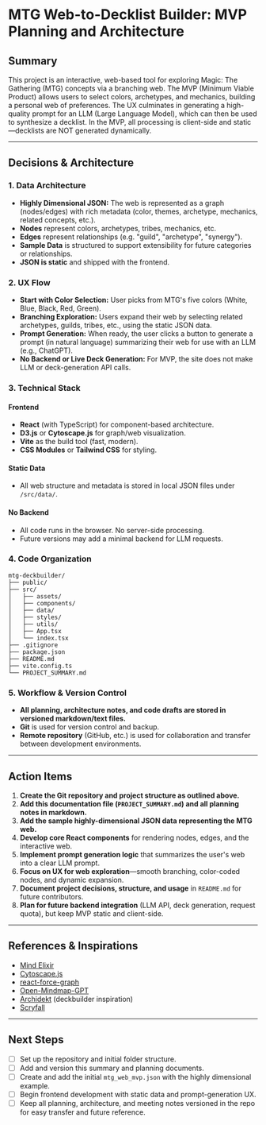 # MTG Web-to-Decklist Builder: MVP Planning and Architecture

## Summary

This project is an interactive, web-based tool for exploring Magic: The Gathering (MTG) concepts via a branching web. The MVP (Minimum Viable Product) allows users to select colors, archetypes, and mechanics, building a personal web of preferences. The UX culminates in generating a high-quality prompt for an LLM (Large Language Model), which can then be used to synthesize a decklist. In the MVP, all processing is client-side and static—decklists are NOT generated dynamically.

---

## Decisions & Architecture

### 1. Data Architecture

- **Highly Dimensional JSON:** The web is represented as a graph (nodes/edges) with rich metadata (color, themes, archetype, mechanics, related concepts, etc.).
- **Nodes** represent colors, archetypes, tribes, mechanics, etc.
- **Edges** represent relationships (e.g. "guild", "archetype", "synergy").
- **Sample Data** is structured to support extensibility for future categories or relationships.
- **JSON is static** and shipped with the frontend.

### 2. UX Flow

- **Start with Color Selection:** User picks from MTG's five colors (White, Blue, Black, Red, Green).
- **Branching Exploration:** Users expand their web by selecting related archetypes, guilds, tribes, etc., using the static JSON data.
- **Prompt Generation:** When ready, the user clicks a button to generate a prompt (in natural language) summarizing their web for use with an LLM (e.g., ChatGPT).
- **No Backend or Live Deck Generation:** For MVP, the site does not make LLM or deck-generation API calls.

### 3. Technical Stack

#### **Frontend**
- **React** (with TypeScript) for component-based architecture.
- **D3.js** or **Cytoscape.js** for graph/web visualization.
- **Vite** as the build tool (fast, modern).
- **CSS Modules** or **Tailwind CSS** for styling.

#### **Static Data**
- All web structure and metadata is stored in local JSON files under `/src/data/`.

#### **No Backend**
- All code runs in the browser. No server-side processing.
- Future versions may add a minimal backend for LLM requests.

### 4. Code Organization

```
mtg-deckbuilder/
├── public/
├── src/
│   ├── assets/
│   ├── components/
│   ├── data/
│   ├── styles/
│   ├── utils/
│   ├── App.tsx
│   └── index.tsx
├── .gitignore
├── package.json
├── README.md
├── vite.config.ts
└── PROJECT_SUMMARY.md
```

### 5. Workflow & Version Control

- **All planning, architecture notes, and code drafts are stored in versioned markdown/text files.**
- **Git** is used for version control and backup.
- **Remote repository** (GitHub, etc.) is used for collaboration and transfer between development environments.

---

## Action Items

1. **Create the Git repository and project structure as outlined above.**
2. **Add this documentation file (`PROJECT_SUMMARY.md`) and all planning notes in markdown.**
3. **Add the sample highly-dimensional JSON data representing the MTG web.**
4. **Develop core React components** for rendering nodes, edges, and the interactive web.
5. **Implement prompt generation logic** that summarizes the user's web into a clear LLM prompt.
6. **Focus on UX for web exploration**—smooth branching, color-coded nodes, and dynamic expansion.
7. **Document project decisions, structure, and usage** in `README.md` for future contributors.
8. **Plan for future backend integration** (LLM API, deck generation, request quota), but keep MVP static and client-side.

---

## References & Inspirations

- [Mind Elixir](https://github.com/ssshooter/mind-elixir-core)
- [Cytoscape.js](https://github.com/cytoscape/cytoscape.js)
- [react-force-graph](https://github.com/vasturiano/react-force-graph)
- [Open-Mindmap-GPT](https://github.com/di-sukharev/open-mindmap-gpt)
- [Archidekt](https://github.com/Archidekt/archidekt) (deckbuilder inspiration)
- [Scryfall](https://github.com/scryfall/)

---

## Next Steps

- [ ] Set up the repository and initial folder structure.
- [ ] Add and version this summary and planning documents.
- [ ] Create and add the initial `mtg_web_mvp.json` with the highly dimensional example.
- [ ] Begin frontend development with static data and prompt-generation UX.
- [ ] Keep all planning, architecture, and meeting notes versioned in the repo for easy transfer and future reference.
